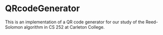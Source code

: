 # QRcodeGenerator
This is an implementation of a QR code generator for our study of the Reed-Solomon algorithm in CS 252 at Carleton College.
